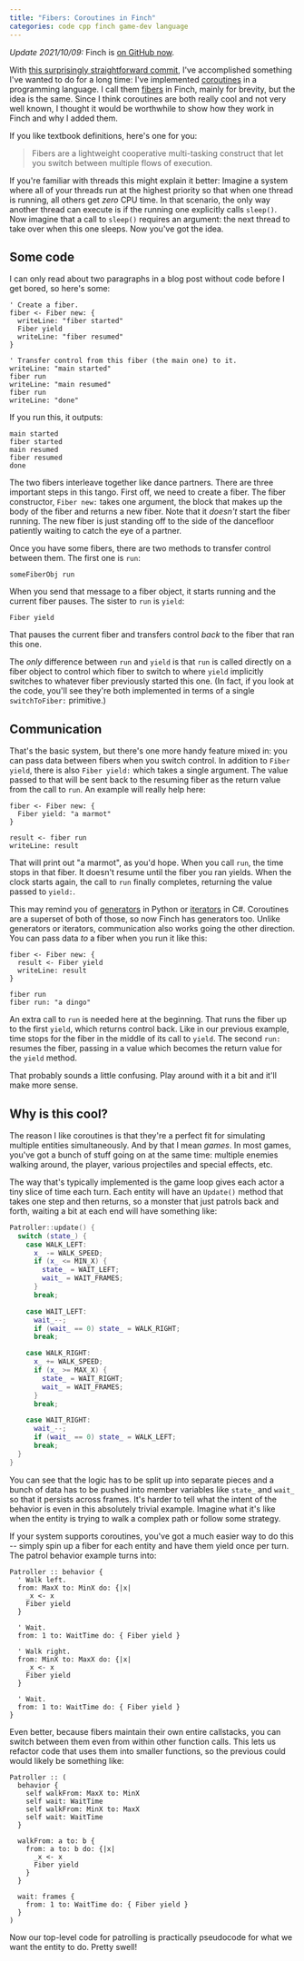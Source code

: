 ```yaml
---
title: "Fibers: Coroutines in Finch"
categories: code cpp finch game-dev language
---
```


<div class="update">
<p><em>Update 2021/10/09:</em> Finch is <a href="https://github.com/munificent/finch">on GitHub now</a>.</p>
</div>

With [this surprisingly straightforward commit][commit], I've accomplished
something I've wanted to do for a long time: I've implemented [coroutines][] in
a programming language. I call them [fibers][] in Finch, mainly for brevity, but
the idea is the same. Since I think coroutines are both really cool and not very
well known, I thought it would be worthwhile to show how they work in Finch and
why I added them.

[commit]: https://github.com/munificent/finch/commit/e2c73911a9d0e8d87d9aa598325a95f6c2a83231
[coroutines]: http://en.wikipedia.org/wiki/Coroutine
[fibers]: http://en.wikipedia.org/wiki/Fiber_%28computer_science%29

If you like textbook definitions, here's one for you:

> Fibers are a lightweight cooperative multi-tasking construct that let you
> switch between multiple flows of execution.

If you're familiar with threads this might explain it better: Imagine a system
where all of your threads run at the highest priority so that when one thread is
running, all others get *zero* CPU time. In that scenario, the only way another
thread can execute is if the running one explicitly calls `sleep()`. Now imagine
that a call to `sleep()` requires an argument: the next thread to take over when
this one sleeps. Now you've got the idea.

## Some code

I can only read about two paragraphs in a blog post without code before I get
bored, so here's some:

```finch
' Create a fiber.
fiber <- Fiber new: {
  writeLine: "fiber started"
  Fiber yield
  writeLine: "fiber resumed"
}

' Transfer control from this fiber (the main one) to it.
writeLine: "main started"
fiber run
writeLine: "main resumed"
fiber run
writeLine: "done"
```

If you run this, it outputs:

```text
main started
fiber started
main resumed
fiber resumed
done
```

The two fibers interleave together like dance partners. There are three
important steps in this tango. First off, we need to create a fiber. The fiber
constructor, `Fiber new:` takes one argument, the block that makes up the body
of the fiber and returns a new fiber. Note that it *doesn't* start the fiber
running. The new fiber is just standing off to the side of the dancefloor
patiently waiting to catch the eye of a partner.

Once you have some fibers, there are two methods to transfer control between
them. The first one is `run`:

```finch
someFiberObj run
```

When you send that message to a fiber object, it starts running and the current
fiber pauses. The sister to `run` is `yield`:

```finch
Fiber yield
```

That pauses the current fiber and transfers control *back* to the fiber that ran
this one.

The *only* difference between `run` and `yield` is that `run` is called directly
on a fiber object to control which fiber to switch to where `yield` implicitly
switches to whatever fiber previously started this one. (In fact, if you look at
the code, you'll see they're both implemented in terms of a single
`switchToFiber:` primitive.)

## Communication

That's the basic system, but there's one more handy feature mixed in: you can
pass data between fibers when you switch control. In addition to `Fiber yield`,
there is also `Fiber yield:` which takes a single argument. The value passed to
that will be sent back to the resuming fiber as the return value from the call
to `run`. An example will really help here:

```finch
fiber <- Fiber new: {
  Fiber yield: "a marmot"
}

result <- fiber run
writeLine: result
```

That will print out "a marmot", as you'd hope. When you call `run`, the time
stops in that fiber. It doesn't resume until the fiber you ran yields. When the
clock starts again, the call to `run` finally completes, returning the value
passed to `yield:`.

This may remind you of [generators][] in Python or [iterators][] in C#.
Coroutines are a superset of both of those, so now Finch has generators too.
Unlike generators or iterators, communication also works going the other
direction. You can pass data *to* a fiber when you run it like this:

[generators]: http://www.python.org/dev/peps/pep-0255/
[iterators]: https://docs.microsoft.com/en-us/dotnet/csharp/iterators

```finch
fiber <- Fiber new: {
  result <- Fiber yield
  writeLine: result
}

fiber run
fiber run: "a dingo"
```

An extra call to `run` is needed here at the beginning. That runs the fiber up
to the first `yield`, which returns control back. Like in our previous example,
time stops for the fiber in the middle of its call to `yield`. The second `run:`
resumes the fiber, passing in a value which becomes the return value for the
`yield` method.

That probably sounds a little confusing. Play around with it a bit and it'll
make more sense.

## Why is this cool?

The reason I like coroutines is that they're a perfect fit for simulating
multiple entities simultaneously. And by that I mean *games*. In most games,
you've got a bunch of stuff going on at the same time: multiple enemies walking
around, the player, various projectiles and special effects, etc.

The way that's typically implemented is the game loop gives each actor a tiny
slice of time each turn. Each entity will have an `Update()` method that takes
one step and then returns, so a monster that just patrols back and forth,
waiting a bit at each end will have something like:

```cpp
Patroller::update() {
  switch (state_) {
    case WALK_LEFT:
      x_ -= WALK_SPEED;
      if (x_ <= MIN_X) {
        state_ = WAIT_LEFT;
        wait_ = WAIT_FRAMES;
      }
      break;

    case WAIT_LEFT:
      wait_--;
      if (wait_ == 0) state_ = WALK_RIGHT;
      break;

    case WALK_RIGHT:
      x_ += WALK_SPEED;
      if (x_ >= MAX_X) {
        state_ = WAIT_RIGHT;
        wait_ = WAIT_FRAMES;
      }
      break;

    case WAIT_RIGHT:
      wait_--;
      if (wait_ == 0) state_ = WALK_LEFT;
      break;
  }
}
```

You can see that the logic has to be split up into separate pieces and a bunch
of data has to be pushed into member variables like `state_` and `wait_` so that
it persists across frames. It's harder to tell what the intent of the behavior
is even in this absolutely trivial example. Imagine what it's like when the
entity is trying to walk a complex path or follow some strategy.

If your system supports coroutines, you've got a much easier way to do this --
simply spin up a fiber for each entity and have them yield once per turn. The
patrol behavior example turns into:

```finch
Patroller :: behavior {
  ' Walk left.
  from: MaxX to: MinX do: {|x|
    _x <- x
    Fiber yield
  }

  ' Wait.
  from: 1 to: WaitTime do: { Fiber yield }

  ' Walk right.
  from: MinX to: MaxX do: {|x|
    _x <- x
    Fiber yield
  }

  ' Wait.
  from: 1 to: WaitTime do: { Fiber yield }
}
```

Even better, because fibers maintain their own entire callstacks, you can switch
between them even from within other function calls. This lets us refactor code
that uses them into smaller functions, so the previous could would likely be
something like:

```finch
Patroller :: (
  behavior {
    self walkFrom: MaxX to: MinX
    self wait: WaitTime
    self walkFrom: MinX to: MaxX
    self wait: WaitTime
  }

  walkFrom: a to: b {
    from: a to: b do: {|x|
      _x <- x
      Fiber yield
    }
  }

  wait: frames {
    from: 1 to: WaitTime do: { Fiber yield }
  }
)
```

Now our top-level code for patrolling is practically pseudocode for what we want
the entity to do. Pretty swell!
